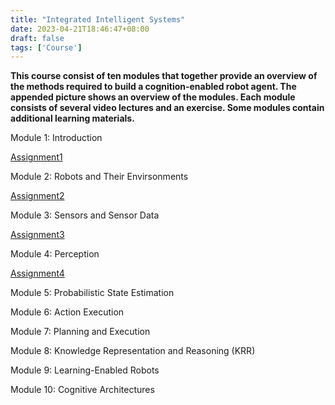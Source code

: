 ```yaml
---
title: "Integrated Intelligent Systems"
date: 2023-04-21T18:46:47+08:00
draft: false
tags: ['Course']
---
```


**This course consist of ten modules that together provide an overview of the methods required to build a cognition-enabled robot agent. The appended picture shows an overview of the modules. Each module consists of several video lectures and an exercise. Some modules contain additional learning materials.**

<script>
  var BINDER_URL="http://192.168.102.1/v2/gh/yxzhan/moodle_jupyter.git/HEAD?urlpath=%2Flab%2Ftree%2Fmoodle_jupyter%2F1%2F"
  function openBinderHub(file) {
    window.open(BINDER_URL + file, file, "popup=1,width=1280,height=720,resizable=no");
  }
</script>

Module 1: Introduction

<a href="JavaScript:openBinderHub('00-Intro_Setup.ipynb')">Assignment1</a>

Module 2: Robots and Their Envirsonments

<a href="JavaScript:openBinderHub('01-Lesson_01_Lisp_Introduction.ipynb')">Assignment2</a>

Module 3: Sensors and Sensor Data

<a href="JavaScript:openBinderHub('02-Lesson_02_CRAM_Basics.ipynb')">Assignment3</a>

<!--more-->

Module 4: Perception

<a href="JavaScript:openBinderHub('02-Lesson_02_CRAM_Basics.ipynb')">Assignment4</a>

Module 5: Probabilistic State Estimation

Module 6: Action Execution

Module 7: Planning and Execution

Module 8: Knowledge Representation and Reasoning (KRR)

Module 9: Learning-Enabled Robots

Module 10: Cognitive Architectures